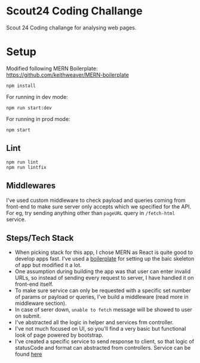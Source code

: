 # Scout24 Coding Challange

Scout 24 Coding challange for analysing web pages.

# Setup

Modified following MERN Boilerplate: https://github.com/keithweaver/MERN-boilerplate

```
npm install
```

For running in dev mode: 

```
npm run start:dev
```

For running in prod mode: 

```
npm start
```

## Lint

```
npm run lint
npm run lintfix
```

## Middlewares

I've used custom middleware to check payload and queries coming from front-end to make sure server only accepts which we specified for the API. 
For eg, try sending anything other than `pageURL` query in `/fetch-html` service.

## Steps/Tech Stack

- When picking stack for this app, I chose MERN as React is quite good to develop apps fast. I've used a [boilerplate](https://github.com/keithweaver/MERN-boilerplate) for setting up the baic skeleton of app but modified it a lot.
- One assumption during building the app was that user can enter invalid URLs, so instead of sending every request to server, I have handled it on front-end itself.
- To make sure service can only be requested with a specific set number of params or payload or queries, I've build a middleware (read more in middleware section).
- In case of serer down, `unable to fetch` message will be showed to user on submit.
- I've abstracted all the logic in helper and services frm controller.
- I've not much focused on UI, so you'll find a very basic but functional look of page powered by bootstrap.
- I've created a specific service to send response to client, so that logic of statusCode and format can abstracted from controllers. Service can be found [here](https://github.com/myke11j/web-analyzer/blob/master/server/services/api-response.js)
